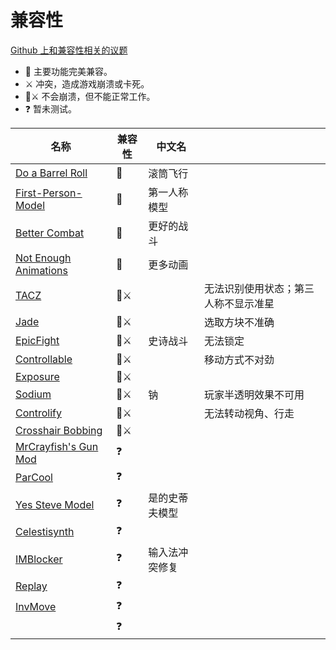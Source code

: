 # 兼容性

[Github 上和兼容性相关的议题](https://github.com/Leawind/Third-Person/labels/compat)

-   👫 主要功能完美兼容。
-   ⚔️ 冲突，造成游戏崩溃或卡死。
-   👫⚔️ 不会崩溃，但不能正常工作。
-   ❓ 暂未测试。

| 名称                                                                   | 兼容性 | 中文名         |                                      |
| ---------------------------------------------------------------------- | ------ | -------------- | ------------------------------------ |
| [Do a Barrel Roll](https://github.com/enjarai/do-a-barrel-roll)        | 👫     | 滚筒飞行       |                                      |
| [First-Person-Model](https://github.com/tr7zw/FirstPersonModel)        | 👫     | 第一人称模型   |                                      |
| [Better Combat](https://github.com/ZsoltMolnarrr/BetterCombat)         | 👫     | 更好的战斗     |                                      |
| [Not Enough Animations](https://github.com/tr7zw/NotEnoughAnimations)  | 👫     | 更多动画       |                                      |
| [TACZ](https://github.com/MCModderAnchor/TACZ)                         | 👫⚔️   |                | 无法识别使用状态；第三人称不显示准星 |
| [Jade](https://github.com/Snownee/Jade)                                | 👫⚔️   |                | 选取方块不准确                       |
| [EpicFight](https://github.com/Yesssssman/epicfightmod)                | 👫⚔️   | 史诗战斗       | 无法锁定                             |
| [Controllable](https://github.com/MrCrayfish/Controllable)             | 👫⚔️   |                | 移动方式不对劲                       |
| [Exposure](https://github.com/mortuusars/Exposure)                     | 👫⚔️   |                |                                      |
| [Sodium](https://github.com/CaffeineMC/sodium-fabric)                  | 👫⚔️   | 钠             | 玩家半透明效果不可用                 |
| [Controlify](https://github.com/isXander/Controlify)                   | 👫⚔️   |                | 无法转动视角、行走                   |
| [Crosshair Bobbing](https://github.com/Krash220/CrosshairBobbingMod)   | 👫⚔️   |                |                                      |
| [MrCrayfish's Gun Mod](https://github.com/MrCrayfish/MrCrayfishGunMod) | ❓     |                |                                      |
| [ParCool](https://github.com/alRex-U/ParCool)                          | ❓     |                |                                      |
| [Yes Steve Model](https://github.com/TartaricAcid/ysm)                 | ❓     | 是的史蒂夫模型 |                                      |
| [Celestisynth](https://github.com/AquexTheSeal/Celestisynth)           | ❓     |                |                                      |
| [IMBlocker](https://github.com/reserveword/IMBlocker)                  | ❓     | 输入法冲突修复 |                                      |
| [Replay](https://github.com/ReplayMod/ReplayMod)                       | ❓     |                |                                      |
| [InvMove](https://github.com/PieKing1215/InvMove)                      | ❓     |                |                                      |
|                                                                        | ❓     |                |                                      |
